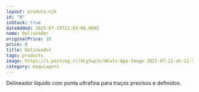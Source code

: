 ```yaml
---
layout: produto.njk
id: "8"
inStock: true
dateAdded: 2025-07-29T11:05:00.000Z
name: Delineador
originalPrice: 10
price: 8
title: Delineador
tags: products
image: https://i.postimg.cc/VLgfwpJc/Whats-App-Image-2025-07-22-at-12-55-05.jpg
category: maquiagens
---
```


Delineador líquido com ponta ultrafina para traços precisos e definidos.